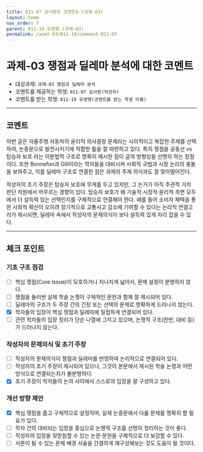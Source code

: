 ```yaml
---
title: 011-07 김사랑의 코멘트b (과제-03) 
layout: home
nav_order: 7
parent: 011-19 유영명 (과제-03)
permalink: /asmt-03/011-19/comment-011-07
---
```


# 과제-03 쟁점과 딜레마 분석에 대한 코멘트

- 대상과제: `과제-03 쟁점과 딜레마 분석`
- 코멘트를 제공하는 학생: `011-07 김사랑(작성자)` 
- 코멘트를 받는 학생: `011-19 유영명(코멘트를 받는 학생 이름)` 

---

## 코멘트

이번 글은 자율주행 자동차의 윤리적 의사결정 문제라는 시의적이고 복잡한 주제를 선택하여, 논증문으로 발전시키기에 적합한 틀을 잘 마련하고 있다. 특히 쟁점을 공동선 vs 탑승자 보호 라는 이분법적 구조로 명확히 제시한 점이 글의 방향성을 선명히 하는 장점이다. 또한 Bonnefon과 Gill이라는 학자들을 대비시켜 사회적 규범과 시장 논리의 충돌을 보여주고, 이를 딜레마 구조로 연결한 점은 과제의 주제 의식과도 잘 맞아떨어진다.

작성자의 초기 주장은 탑승자 보호에 무게를 두고 있지만, 그 논거가 아직 주관적 가치 판단 차원에서 머무르는 경향이 있다. 탑승자 보호가 왜 기술적·시장적·윤리적 측면 모두에서 더 설득력 있는 선택인지를 구체적으로 연결해야 한다. 예를 들어 소비자 채택을 통한 사회적 확산이 오히려 장기적으로 교통사고 감소에 기여할 수 있다는 논리적 연결고리가 제시되면, 딜레마 속에서 작성자의 문제의식이 보다 설득력 있게 자리 잡을 수 있다.

---

## 체크 포인트

### **기초 구조 점검**
- [ ] 핵심 쟁점(Core Issue)이 모호하거나 지나치게 넓어서, 문제 설정이 분명하지 않다.
- [ ] 쟁점을 둘러싼 실제 학술 논쟁이 구체적인 문헌과 함께 잘 제시되어 있다.
- [ ] 딜레마의 구조가 두 주장 간의 긴장 또는 선택의 문제로 명확하게 드러나지 않는다.
- [x] 학자들의 입장이 핵심 쟁점과 딜레마에 밀접하게 연결되어 있다.
- [ ] 관련 학자들의 입장 정리가 단순 나열에 그치고 있으며, 논쟁적 구조(찬반, 대비 등)가 드러나지 않는다.

### **작성자의 문제의식 및 초기 주장**
- [ ] 작성자의 문제의식이 쟁점과 딜레마를 반영하여 논리적으로 연결되어 있다.
- [ ] 작성자의 초기 주장이 제시되어 있으나, 그것이 본문에서 제시된 학술 논쟁과 어떤 방식으로 연결되는지가 불분명하다.
- [x] 초기 주장이 학자들의 논의 사이에서 스스로의 입장을 잘 구성하고 있다.

### **개선 방향 제안**
- [x] 핵심 쟁점을 좁고 구체적으로 설정하여, 실제 논증문에서 다룰 문제를 명확히 할 필요가 있다.
- [ ] 학자 간의 대비되는 입장을 중심으로 논쟁적 구조를 선명히 정리하는 것이 좋다.
- [ ] 작성자의 입장을 뒷받침할 수 있는 논문·문헌을 구체적으로 더 보강할 수 있다.
- [ ] 서론이 될 수 있는 문제 배경 서술을 간결하게 재구성해보는 것도 도움이 될 것이다.
